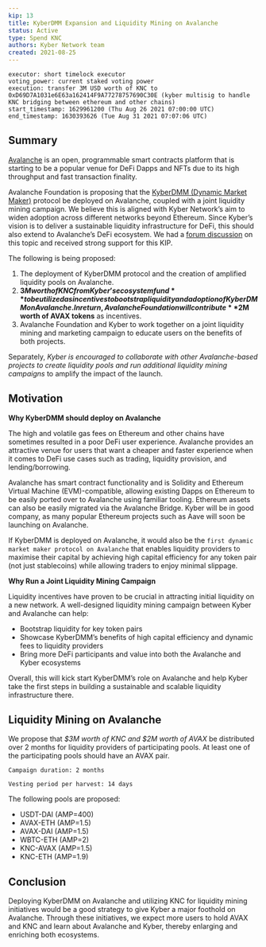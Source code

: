 ```yaml
---
kip: 13
title: KyberDMM Expansion and Liquidity Mining on Avalanche
status: Active
type: Spend KNC
authors: Kyber Network team
created: 2021-08-25
---
```


```
executor: short timelock executor
voting_power: current staked voting power
execution: transfer 3M USD worth of KNC to 0xD69D7A1031e6E63a162414F9A77278757690C30E (kyber multisig to handle KNC bridging between ethereum and other chains)
start_timestamp: 1629961200 (Thu Aug 26 2021 07:00:00 UTC)
end_timestamp: 1630393626 (Tue Aug 31 2021 07:07:06 UTC)

```
## Summary

[Avalanche](https://www.avax.network/) is an open, programmable smart contracts platform that is starting to be a popular venue for DeFi Dapps and NFTs due to its high throughput and fast transaction finality.

Avalanche Foundation is proposing that the [KyberDMM (Dynamic Market Maker)](https://dmm.exchange/#/about) protocol be deployed on Avalanche, coupled with a joint liquidity mining campaign. We believe this is aligned with Kyber Network’s aim to widen adoption across different networks beyond Ethereum. Since Kyber’s vision is to deliver a sustainable liquidity infrastructure for DeFi, this should also extend to Avalanche’s DeFi ecosystem. We had a [forum discussion](https://gov.kyber.org/t/kyberdmm-deployment-and-joint-liquidity-mining-on-avalanche/315) on this topic and received strong support for this KIP.

The following is being proposed:
1. The deployment of KyberDMM protocol and the creation of amplified liquidity pools on Avalanche.
2. **$3M worth of KNC from Kyber’s ecosystem fund** to be utilized as incentives to bootstrap   liquidity and adoption of KyberDMM on Avalanche. In return, Avalanche Foundation will contribute **$2M worth of AVAX tokens** as incentives.
3. Avalanche Foundation and Kyber to work together on a joint liquidity mining and marketing campaign to educate users on the benefits of both projects.

Separately, *Kyber is encouraged to collaborate with other Avalanche-based projects to create liquidity pools and run additional liquidity mining campaigns* to amplify the impact of the launch.

## Motivation

**Why KyberDMM should deploy on Avalanche** 

The high and volatile gas fees on Ethereum and other chains have sometimes resulted in a poor DeFi user experience. Avalanche provides an attractive venue for users that want a cheaper and faster experience when it comes to DeFi use cases such as trading, liquidity provision, and lending/borrowing.

Avalanche has smart contract functionality and is Solidity and Ethereum Virtual Machine (EVM)-compatible, allowing existing Dapps on Ethereum to be easily ported over to Avalanche using familiar tooling. Ethereum assets can also be easily migrated via the Avalanche Bridge. Kyber will be in good company, as many popular Ethereum projects such as Aave will soon be launching on Avalanche.

If KyberDMM is deployed on Avalanche, it would also be the `first dynamic market maker protocol on Avalanche` that enables liquidity providers to maximise their capital by achieving high capital efficiency for any token pair (not just stablecoins) while allowing traders to enjoy minimal slippage.

**Why Run a Joint Liquidity Mining Campaign**

Liquidity incentives have proven to be crucial in attracting initial liquidity on a new network. 
A well-designed liquidity mining campaign between Kyber and Avalanche can help:
* Bootstrap liquidity for key token pairs
* Showcase KyberDMM’s benefits of high capital efficiency and dynamic fees to liquidity providers
* Bring more DeFi participants and value into both the Avalanche and Kyber ecosystems

Overall, this will kick start KyberDMM’s role on Avalanche and help Kyber take the first steps in building a sustainable and scalable liquidity infrastructure there.

## Liquidity Mining on Avalanche

We propose that *$3M worth of KNC and $2M worth of AVAX* be distributed over 2 months for liquidity providers of participating pools. At least one of the participating pools should have an AVAX pair. 

`Campaign duration: 2 months`

`Vesting period per harvest: 14 days`

The following pools are proposed:

* USDT-DAI (AMP=400)
* AVAX-ETH (AMP=1.5)
* AVAX-DAI (AMP=1.5)
* WBTC-ETH (AMP=2)
* KNC-AVAX (AMP=1.5)
* KNC-ETH (AMP=1.9)

## Conclusion

Deploying KyberDMM on Avalanche and utilizing KNC for liquidity mining initiatives would be a good strategy to give Kyber a major foothold on Avalanche. Through these initiatives, we expect more users to hold AVAX and KNC and learn about Avalanche and Kyber, thereby enlarging and enriching both ecosystems.